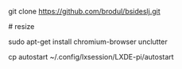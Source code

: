 git clone https://github.com/brodul/bsideslj.git

\# resize

sudo apt-get install chromium-browser unclutter

cp autostart ~/.config/lxsession/LXDE-pi/autostart
